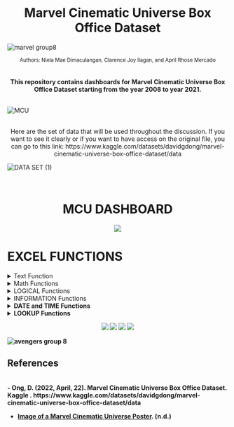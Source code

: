 <div style="text-align: center;">
  <div align="center">
    <h1>Marvel Cinematic Universe Box Office Dataset</h1>
  </div>
</div>

![marvel group8](https://github.com/aprilrhose/Movie_MCU-Dataset_GROUP8/assets/143881769/3dbd2a98-8e66-4a39-b06b-a6bf3f50b1cb)

<div align="center">
  <div style="font-size: smaller;">
  Authors: Niela Mae Dimaculangan, Clarence Joy Ilagan, and April Rhose Mercado
  </div>
</div>  
<br>

<br>
<div align="center">
  <strong>This repository contains dashboards for Marvel Cinematic Universe Box Office Dataset starting from the year 2008 to year 2021.</strong>
</div>  
<br>

![MCU](https://github.com/aprilrhose/Movie_MCU-Dataset_GROUP8/assets/143881769/bbda7c5f-ed47-44d9-9caf-b40631f4c335)
<br>
<br>
<div align="center">
  Here are the set of data that will be used throughout the discussion. If you want to see it clearly or if you want to have access on the original file, you can go to this link: https://www.kaggle.com/datasets/davidgdong/marvel-cinematic-universe-box-office-dataset/data 
</div>

![DATA SET (1)](https://github.com/aprilrhose/Movie_MCU-Dataset_GROUP8/assets/143881769/742c9cf8-9773-40a5-9d22-84fb8da208d4)

<br>

<div style="text-align: center;">
  <div align="center">
    <h1>MCU DASHBOARD</h1>
  </div>
</div>

<p align="center">
  <img src="https://github.com/NielaMaeD/Movie_MCU-Dataset_GROUP8/assets/144228573/3a5b863f-cc62-467d-a1a0-d6cfc116369f">
</p>

# **EXCEL FUNCTIONS**
<details>
<summary>Text Function</summary>
  
>In Microsoft Excel, the **TEXT function** is a function that allows you to format a numeric value as text based on a specified format code. You can use this function to display texts, numbers, dates, and times in a way that makes them more readable, user-friendly or adheres to a specific format. This function is valuable for creating custom-formatted labels, data exports, reports, and more. For this part, LEN function, UPPER function, LOWER function, Proper Function, and LEFT function will be shown.

<details>
  <summary>LEN Function</summary>
  
>The **LEN function** is used to count the number of characters in a given text string, including letters, numbers, symbols, and spaces. The basic syntax for this function  is **=LEN(text)**. 

>For example, if cell A1 contains the text "Iron Man", then you can use **=LEN(A1)**. The result will be 8 as there are 8 characters in the text including letters, comma, and spaces.
  <p align="center">
  <img src="https://github.com/aprilrhose/Movie_MCU-Dataset_GROUP8/assets/143881769/cc708df8-ec60-4c8b-9e78-260b0e57e828">
  </p>
</details>

<details>
  <summary>UPPER Function</summary>

>The **UPPER function** is a text function that is used to convert all the letters in a given text string to uppercase. It is a simple yet valuable tool for text manipulation and data processing. The basic syntax for this function is UPPER(text).

>For example, if cell A1 contains the text "Iron Man", then you can use **=UPPER(A1)**. The result will be "IRON MAN" as all the letters are converted to uppercase.
  <p align="center">
  <img src="https://github.com/aprilrhose/Movie_MCU-Dataset_GROUP8/assets/143881769/02d64771-65e4-4cb7-93e3-65df5b0d575c">
  </p>
</details>

<details>
  <summary>LOWER Function</summary>
  
>The **LOWER function** is a text function used to convert all the letters in a given text string to lowercase. Same with UPPER function, it is also a fundamental tool for text manipulation and data processing. The basic syntax for this function is **=LOWER(text)**.

>For example, if cell A1 contains the text "Thor" or "THOR", then you can use **=LOWER(A1)**. The result will be "thor" as all the letters are converted to lowercase.
  <p align="center">
  <img src="https://github.com/aprilrhose/Movie_MCU-Dataset_GROUP8/assets/143881769/c802a37e-66a7-4be0-b0e3-7d2947f0c44a">
  </p>  
</details>

<details>
  <summary>PROPER Function</summary>
  
>The **PROPER function** is a text function used to capitalize the first letter of each word in a text string while converting the rest of the letters to lowercase. It is a valuable tool for text manipulation, especially when dealing with data where you want to ensure consistent and well-formatted capitalization. The basic syntax for this function is **=PROPER(text)**.

>For example, if cell A1 contains the text "Guardians of the Galaxy," then you can use **=PROPER(A1)**. The result will be "Guardians Of The Galaxy" as the first letter of each word is capitalized.
  <p align="center">
  <img src="https://github.com/aprilrhose/Movie_MCU-Dataset_GROUP8/assets/143881769/61ea976d-d8da-4eef-aec2-bc53821b25dc">
  </p>
</details>

<details>
  <summary>LEFT Function</summary>

>The **LEFT function** is a text function that is used to extract a specified number of characters from the beginning or on the left side of a text string. It is a simple yet highly important tool for text manipulation and data extraction tasks. The basic syntax for this function is **=LEFT(text, num_chars)**.

>For example, if cell B4 contains the text "Iron Man" and you want to extract the first 4 characters, then you can use **=LEFT(B4, 4)**. The result will be "Iron".
  <p align="center">
  <img src="https://github.com/aprilrhose/Movie_MCU-Dataset_GROUP8/assets/143881769/a4ef7a44-61c1-4759-b732-be4d49c40cc5">
  </p>
</details>

<div align="center">
  <strong>Overall, the TEXT function is a versatile tool in Excel that plays a significant role in data formatting and presentation, making data more understandable and visually appealing. It's widely used in financial, accounting, and data analysis tasks, among others.</strong>
</div>

</details>

<details>
  <summary>Math Functions</summary>
  
>**Math Function** generally refers to a category of mathematical functions and operations that can be performed in mathematical calculations within Excel and similar programs. For this part, SUM function, AVERAGE function, MIN & MAX function, ROUND Function, and TRUNC function will be shown.

  <details>
    <summary>SUM Function</summary>
    
>The **SUM function** is one of the most fundamental and widely used mathematical functions. It is essential for adding a range of numbers together. The basic syntax for this function is **=SUM(number1, number2, ...)**.

>For example, if you have a range of numbers in cells A1 to A5, you can use **=SUM(A1:A5)**

>The **SUM function** will add up all the values in cells A1 to A5 and return the total.

  <div align="center">
    <strong>For this table of values, SUM function was used to get the total sales of the movies from its opening weekend,</strong>
  </div>
  <div align="center">
    <strong>its domestic box office and from its worldwide box office.</strong>
  </div>
  <p align="center">
  <img src="https://github.com/aprilrhose/Movie_MCU-Dataset_GROUP8/assets/143881769/99a131b7-7208-409a-aa04-8de18144db21">
  </p>
  <br>
  </details>

  <details>
    <summary>AVERAGE Function</summary>

>The **AVERAGE function** is a mathematical function used to calculate the average or arithmetic mean of a set of numbers. It is an essential tool for analyzing data and deriving a central tendency or average value. The basic syntax for this function is **=AVERAGE(number1, number2, ...)**

>For example, if you have a range of test scores in cells A1 to A10, you can use **=AVERAGE(A1:A10)**

>The AVERAGE function will calculate the average of the test scores in cells A1 to A10 and return the result.

<br>
<div align="center">
  <strong>For this table of values, AVERAGE function was used to get the average sales of the movies from its opening weekend,</strong>
</div>
<div align="center">
  <strong>its domestic box office and from its worldwide box office.</strong>
</div>

<p align="center">
  <img src="https://github.com/aprilrhose/Movie_MCU-Dataset_GROUP8/assets/143881769/c593455b-bece-4f40-98d9-f26762325e33">
</p>
<br>
  </details>

  <details>
    <summary>MIN & MAX Function</summary>
    
>The **MIN and MAX Functions** are mathematical functions used to find the minimum (lowest) and maximum (highest) values within a range of numbers or cells, respectively. These functions are essential for various tasks, particularly when you need to identify the extremes or boundaries of a dataset.

>The **MIN Function** is used to find the smallest value in a set of numbers. The basic syntax for this function is **=MIN(number1, number2, ...)** where **number1, number2, ...** represents the individual numbers or cell references you want to compare to find the minimum value.

>For example, if you have a range of test scores in cells A1 to A10, you can use **=MIN(A1:A10).** It will return the lowest test score in that range.

>**MAX Function**, on the other hand, is used to find the largest value in a set of numbers. The basic syntax for this function is **=MAX(number1, number2, ...)**

>If you have a range of sales figures in cells B1 to B10, you can use **=MAX(B1:B10).** It will return the highest sales figure in that range.
<br>

<div align="center">
  <strong>For this table of values, MIN and MAX functions were used to get the minimum and maximum sales of the movies</strong>
</div>
<div align="center">
  <strong>from its opening weekend, its domestic box office and from its worldwide box office.</strong>
</div>
<p align="center">
  <img src="https://github.com/aprilrhose/Movie_MCU-Dataset_GROUP8/assets/143881769/e41c389c-db14-4e32-abec-c4098ea4b2e3">
</p>     
  </details>

  <details>
    <summary>ROUND Function</summary>

>The **ROUND function** is a mathematical function used to round a number to a specified number of decimal places. It is important for several reasons and plays a critical role in various applications. The basic syntax for this function **is =ROUND(number, num_digits)**

>The **number** is the number you want to round while the **num_digits** is the number of decimal places to which you want to round the number.

>For this table of values, since data are all whole numbers, we rounded it up to the nearest millions thus, the formula used was **=ROUND(A3,-6)**

<p align="center">
  <img src="https://github.com/aprilrhose/Movie_MCU-Dataset_GROUP8/assets/143881769/4bcd7e49-2ca6-4e30-bdc0-e09b76220b8b">
</p>
  </details>

  <details>
    <summary>TRUNC Function</summary>

>The **TRUNC function** is used to truncate a number to a specified number of decimal places. It essentially removes the decimal portion of a number, leaving only the integer part. The basic syntax for this function is **=TRUNC(number, [num digits])**.

>The **number** represents the number you want to truncate while **[num digits]** is the number of decimal places you want to truncate the number. If omitted, it defaults to 0 which means the number is truncated to a whole number. 

>For this table of values, since data are all whole numbers, we truncated the numbers with -8, the formula used was **=TRUNC(A3,-8)** thus the values defaults to 0.

<p align="center">
  <img src="https://github.com/aprilrhose/Movie_MCU-Dataset_GROUP8/assets/143881769/f2f84976-7103-4bd7-9f4d-82cf420a59f5">
</p>
  </details>
  
<div align="center">
  <strong>The importance of mathematical functions in Excel and similar tools cannot be overstated. These functions are used in various fields, including finance, engineering, science, statistics, and data analysis. They enable users to perform complex calculations, analyze data, and make informed decisions. Mathematical functions are critical for creating models, generating reports, and solving a wide range of problems in different industries and disciplines.</strong>
</div>

</details>

<details>
  <summary>LOGICAL Functions</summary>
  
>Logical functions in Excel are a category of functions that help make decisions and perform calculations based on conditions or logical tests. These functions are crucial for creating more complex and dynamic spreadsheets, automating tasks, and performing data analysis. For this part of discussion, IF Function, AND Function, OR Function, NOT Function and OR Function will be used.

  <details>
    <summary>IF Function</summary>

>The **IF function** is one of the most fundamental and widely used functions in Excel. It is essential for making logical decisions and performing different actions based on specific conditions. The IF function allows you to create conditional statements in your spreadsheets. The basic syntax for this function is **=IF(logical_test, value_if_true, value_if_false)**

>**logical_test** is a condition that you want to evaluate. If this condition is met, the function returns value_if_true. If the condition is not met, the function returns value_if_false.

>**value_if_true** is the value that the function returns if the logical_test evaluates to TRUE.

>**value_if_false** is the value that the function returns if the logical_test evaluates to FALSE.

<br>
<div align="center">
  <strong>This data used the IF Function by comparing the production budget for the films and its box office sales</strong>
</div>

<div align="center">
  <strong>from the opening weekend, domestic, and worldwide sales to determine if it gained Profit or Loss</strong>
</div>


<p align="center">
  <img src="https://github.com/aprilrhose/Movie_MCU-Dataset_GROUP8/assets/143881769/894681f5-708a-4aba-8e10-e24d12bd81e4">
</p>
  </details>

  <details>
    <summary>AND Function</summary>

>The **AND function** is a logical function that allows you to perform a logical "AND" operation on multiple conditions. It returns TRUE if all the specified conditions are met, and FALSE if any one of the conditions is not met. The basic syntax for this function is **=AND(logical1, logical2, logical3, ...)**

>**logical1, logical2, logical3,** and so on are the conditions or logical tests you want to evaluate

<br>
<div align="center">
  <strong>For this dataset, AND Function was used to determine if all of the three sales are greater than the</strong>
</div>

<div align="center">
  <strong>production budget</strong>
</div>

<p align="center">
  <img src="https://github.com/aprilrhose/Movie_MCU-Dataset_GROUP8/assets/143881769/9617ca6b-f39f-4188-8800-677c49e645a3">
</p>     
  </details>
  
  <details>
    <summary>OR Function</summary>
 
>The **OR function** is a logical function that allows you to perform a logical "OR" operation on multiple conditions. It returns TRUE if at least one of the specified conditions is true, and FALSE only if all of the conditions are false. Here's the basic syntax for this function is **=OR(logical1, logical2, logical3, ...)**

>logical1, logical2, logical3, and so on are the conditions or logical tests you want to evaluate. You can include up to 255 different conditions.

<br>
<div align="center">
  <strong>For this table of values, OR Function was used to determine if either of the three sales are greater than the</strong>
</div>

<div align="center">
  <strong>production budget</strong>
</div>

<p align="center">
  <img src="https://github.com/aprilrhose/Movie_MCU-Dataset_GROUP8/assets/143881769/ec2724ba-5e43-40ba-9d80-a60c297582ed">
</p>     
  </details>

  <details>
    <summary>NOT Function</summary>

>The **NOT function** is a logical function that allows you to perform a logical "NOT" operation on a single condition. It returns TRUE if the specified condition is false and FALSE if the condition is true. The basic syntax for this function is **=NOT(logical)**

>**logical** is the condition or logical test you want to evaluate.

<br>
<div align="center">
  <strong>For this dataset, NOT Function was used to negate the F column</strong>
</div>

<p align="center">
  <img src="https://github.com/aprilrhose/Movie_MCU-Dataset_GROUP8/assets/143881769/052af042-7644-4162-b9d4-91bafbe20901">
</p>
  </details>

  <details>
    <summary>XOR Function</summary>
    
>The **XOR function** is a logical function that returns TRUE if one of its arguments is TRUE and FALSE if both arguments are TRUE or neither is TRUE. It is also known as the "exclusive OR" function.

<br>

<p align="center">
  <img src="https://github.com/aprilrhose/Movie_MCU-Dataset_GROUP8/assets/143881769/a06fc50f-d42e-4d67-ac18-4a2341c8ae9c">
</p>

<br>
<br>

<div align="center">
<strong>Logical functions are fundamental to creating dynamic and intelligent spreadsheets that respond to changing data or user inputs. They help streamline data analysis, automate tasks, and ensure that the spreadsheet's behavior adapts to specific conditions, making Excel a versatile tool for various purposes.</strong>
</div>      
  </details>
</details>

<details>
  <summary>INFORMATION Functions</summary>
  
>Information functions are a category of functions that provide various types of information about data, cells, or ranges within a spreadsheet. These functions are important for retrieving metadata, such as cell content, formatting, and characteristics. For this part of discussion, ISEVEN Function, ISODD Function, ISNUMBER Function, ISTEXT Function, and ISLOGICAL Function will be shown.

  <details>
    <summary>ISEVEN Function</summary>

>The **ISEVEN function** is a logical function that returns TRUE if the specified number is even, and FALSE if the specified number is odd. The basic syntax for this function is **=ISEVEN(number)**


<br>
<div align="center">
  <strong>ISEVEN function was used in this table on determining whether the total movie duration is even or not>
</div>
    
<p align="center">
  <img src="https://github.com/aprilrhose/Movie_MCU-Dataset_GROUP8/assets/143881769/6738b22a-f274-4a76-b06b-d3d55618e27f">
</p>
  </details>

  <details>
    <summary>ISODD Function</summary>

>The **ISODD function** is a logical function that returns TRUE if the specified value is odd, and FALSE if the specified value is even. The basic syntax for this function is **=ISODD(value)**

<br>

<div align="center">
  <strong>ISODD function was used in this table on determining whether the total movie duration is odd or not>
</div>
    
<p align="center">
  <img src="https://github.com/aprilrhose/Movie_MCU-Dataset_GROUP8/assets/143881769/86562025-748f-4a16-9902-053fbd2a9924">
</p>
  </details>

  <details>
    <summary>ISNUMBER Function</summary>

>The **ISNUMBER function** is a logical function that returns TRUE if the specified value is a number, and FALSE if the specified value is not a number. The basic syntax for this is **ISNUMBER(value)**
<br>
<div align="center">
  <strong>ISNUMBER function was used in this table on identifying whether the total movie duration is indeed a number>
</div>
    
<p align="center">
  <img src="https://github.com/aprilrhose/Movie_MCU-Dataset_GROUP8/assets/143881769/ab028216-79dd-42b7-9062-b441c00818aa">
</p>
  </details>

  <details>
    <summary>ISTEXT Function</summary>

>The **ISTEXT function** is a logical function that returns TRUE if the specified value is text, and FALSE if the specified value is not text. The basic syntax for this function is **=ISTEXT(value)**
<br>
<div align="center">
  <strong>ISTEXT function was used in this table on identifying whether the chosen values are text or not>
</div>
<p align="center">
  <img src="https://github.com/aprilrhose/Movie_MCU-Dataset_GROUP8/assets/143881769/5d88f5fb-26b7-49ae-907e-4f9e3de4f210">
</p>
  </details>

  <details>
    <summary>ISLOGICAL Function</summary>

>The **ISLOGICAL function** is a logical function that returns TRUE if the specified value is a logical value (TRUE or FALSE), and FALSE if the specified value is not a logical value. The basic syntax for this function is **=ISLOGICAL(value)**
<br>
<div align="center">
  <strong>ISLOGICAL function was used in this table on identifying whether the chosen values are logical or not>
</div>
<p align="center">
  <img src="https://github.com/aprilrhose/Movie_MCU-Dataset_GROUP8/assets/143881769/4f598f95-99fd-4484-aa01-a59fdcd40bcc">
</p>
  </details>
<div align="center">
<strong>Information functions provide critical details about spreadsheet data and characteristics, contributing to data validation, formatting control, troubleshooting, and creating dynamic and user-friendly reports. While they may not be as commonly used as basic mathematical or logical functions, they play a valuable role in managing and analyzing data effectively in Excel.</strong>
</div>    
</details>

<details>
  <summary>DATE and TIME Functions</summary>
  
>Date and time functions are a category of functions used to work with date and time values. These functions are crucial for managing, calculating, and formatting dates and times in spreadsheets. For this part of discussion, DAY, MONTH, YEAR Function, WEEKNUM Function, DATE Function, WEEKNUM Function and EO Function will be shown.

  <details>
    <summaryDAY, MONTH, YEAR Function></summary>

>The **DAY, MONTH, and YEAR functions** are date and time functions that return the day, month, and year of a date value, respectively. The basic syntax for these functions are;

>**=DAY(date)** where date is the date value that you want to extract the day from. The MONTH function has the following syntax:

>**=MONTH(date)** where date is the date value that you want to extract the month from.

>**=YEAR(date)** where date is the date value that you want to extract the year from.

<br>

<div align="center">
  <strong>The DAY, MONTH, and YEAR Functions were used in this data sheet in regards>
</div>

<div align="center">
  <strong>to the release dates of the following Marvel movies>
</div>

<p align="center">
  <img src="https://github.com/aprilrhose/Movie_MCU-Dataset_GROUP8/assets/143881769/4915db68-b07e-431a-bcf2-a60b55ddd614">
</p>
  </details>

  <details>
    <summaryWEEKNUM Function></summary>
      
>The **WEEKNUM function** is a date and time function that returns the week number of a date serial number. The week number is based on the ISO standard, which defines the first week of the year as the week that contains the first Thursday of the year. The syntax for this function is **=WEEKNUM(serial_number, return_type)**
where:

>**serial_number** is the date serial number that you want to get the week number for.

>**return_type** is an argument that controls which day of the week begins a new week number. The default value is 1, which sets new week numbers to start on Sunday. If you want new week numbers to start on Monday, set the return_type argument to 2.

<br>

<div align="center">
  <strong>The WEEKNUM Fuction was used in this table to determine the date the film was released, in terms of the number of week>
</div>

<p align="center">
  <img src="https://github.com/aprilrhose/Movie_MCU-Dataset_GROUP8/assets/143881769/21c358fe-6520-4b9e-a4be-99f11978a913">
</p>      
  </details>

  <details>
    <summary>DATE Function</summary>

>The **DATE function** is a date and time function that returns the date serial number that represents a particular date. The date serial number is a number that represents the number of days since January 1, 1900. The syntax for this function is **=DATE(year, month, day)**

<br>
<div align="center">
  <strong>The DATE Fuction was used in this table for the serial date the films were released>
</div>

<p align="center">
  <img src="https://github.com/aprilrhose/Movie_MCU-Dataset_GROUP8/assets/143881769/23a9684b-548a-4cb8-be98-840c79457cf6">
</p>
  </details>

  <details>
    <summary>WEEKDAY Function</summary>

>The **WEEKDAY function** is a date and time function that returns the day of the week for a given date. The day of the week is returned as a number, with 1 representing Sunday and 7 representing Saturday. The syntax for this function is **=WEEKDAY(date, [return_type])**

<p align="center">
  <img src="https://github.com/aprilrhose/Movie_MCU-Dataset_GROUP8/assets/143881769/f15ff7ce-3eb8-4288-b38d-848018d75871">
</p>
  </details>

  <details>
    <summary>EOMONTH Function</summary>
      
>The **EOMONTH function** is a date and time function that returns the last day of the month that is a specified number of months before or after a start date. The syntax for this function is **=EOMONTH(start_date, months)**

>**start_date** is the date that you want to use as the starting point for the calculation.
>**months** is the number of months before or after the start date that you want to return the last day of the month for. A positive value for months returns a future date, and a negative value for months returns a past date.

<p align="center">
  <img src="https://github.com/aprilrhose/Movie_MCU-Dataset_GROUP8/assets/143881769/b2292e9a-a66b-4a51-bb1f-1717952d052a">
</p>
  </details>
<div align="center">
<strong>Date and time functions are fundamental for working with temporal data in Excel. It enable users to perform calculations, track events, and create dynamic reports that adapt to changes in date and time values. This makes it a versatile tool for tasks ranging from simple date tracking to complex project management and financial modeling.</strong>
</div>
</details>

<details>
  <summary>LOOKUP Functions</summary>

>In Excel, "LOOKUP" generally refers to a category of functions used to search for and retrieve specific data from a table or range of values. There are several lookup functions in Excel and each of it serves a different purpose. For this part, VLOOKUP, MATCH, CHOOSE and AREAS Function will be shown.

  <details>
    <summary>LOOKUP Function</summary>
 
>The **LOOKUP function** is used to find a specific value within a range of cells and return a corresponding value from another range. The basic syntax for this function is **=LOOKUP(lookup_value, lookup_vector, result_vector)**

>**lookup_value** corrrespondst to the value you want to find within the lookup_vector. It can be a number, text, or logical value.

>**lookup_vector** is the range of cells where Excel searches for the lookup_value. The values in this range must be sorted in ascending order.

>**result_vector**: is the range of cells from which you want to retrieve the corresponding value. The result_vector should be in the same row or column as the lookup_vector.

<br>

<div align="center">
  <strong>For this table of values, the LOOKUP Function was used to find the Marvel movies based on its release date</strong>
</div>

<p align="center">
  <img src="https://github.com/aprilrhose/Movie_MCU-Dataset_GROUP8/assets/143881769/5a2fc70f-da6f-4c2d-9540-2d08562591fa">
</p>
     
  </details>

  <details>
    <summary>VLOOKUP Function</summary>
    
>The **VLOOKUP function** is one of the most commonly used and important functions for searching and retrieving data from a table or range. "V" in VLOOKUP stands for "vertical," indicating that it is used to search for values in a vertical column. The basic syntax for this function is **=VLOOKUP(lookup_value, table_array, col_index_num, [range_lookup])**

>**lookup_value** is the value you want to find in the first column of your table or range.

>**table_array** is the range of cells where you want to search for the lookup_value. It should include the column containing the lookup_value and the columns from which you want to retrieve data.

>**col_index_num** is the column number from which you want to retrieve the data. It indicates how many columns to the right of the lookup_value column the data is located.

>**[range_lookup]** is typically either TRUE or FALSE (or 1 or 0). If you use TRUE or omit this argument, VLOOKUP will perform an approximate match, finding the closest match to the lookup_value. If you use FALSE or 0, it will perform an exact match.>

<br>

<div align="center">
  <strong>For this dataset, the VLOOKUP Function was used to find what phase of MCU the film belongs</strong>
</div>


<p align="center">
  <img src="https://github.com/aprilrhose/Movie_MCU-Dataset_GROUP8/assets/143881769/a7719536-98a9-481e-a1a4-ac719ae8da17">
</p>   
  </details>

  <details>
    <summary>MATCH Function</summary>
    
>The **MATCH function** is used for finding the relative position of a specific value within a range or an array. It gives the position of the item you're looking for. The basic syntax for this function is **=MATCH(lookup_value, lookup_array, [match_type])**

>**lookup_value** is the value you want to find within the lookup_array.

>**lookup_array** is the range or array where you want to search for the lookup_value.

>**[match_type]** specifies the type of match you want to perform. For this example, the match type that was used oughts to find the exact match
<br>

<div align="center">
  <strong>The MATCH Function for this dataset was used to find the position of the films</strong>
</div>

<p align="center">
  <img src="https://github.com/aprilrhose/Movie_MCU-Dataset_GROUP8/assets/143881769/4439f788-5015-4f3b-b67a-c4f17ded30b5">
</p>
  </details>

  <details>
    <summary>CHOOSE Function</summary>

>The **CHOOSE function** is a simple yet valuable function used to select and return a value from a list of choices based on a specified index number. It allows you to create custom lists or arrays of values and then pick a specific value from that list by providing the index number. The basic syntax for this function is **=CHOOSE(index_num, value1, value2, value3, ...)**

>**index_num** is the index number that indicates which value from the list you want to return. It can be an integer or a reference to a cell containing an integer.

>**value1, value2, value3, ...** are the values that make up the list of choices.
<br>


<div align="center">
  <strong>For this dataset, CHOOSE Function was used for allocating the Phase Titles of the MCU Films</strong>
</div>
<p align="center">
  <img src="https://github.com/aprilrhose/Movie_MCU-Dataset_GROUP8/assets/143881769/3e9b48ba-8faa-460e-83a0-f266ebefadd0">
</p>    
  </details>

  <details>
    <summary>AREAS Function</summary>
    
>The **AREAS function** is a lookup and reference function that returns the number of areas in a reference. An area is a range of contiguous cells or a single cell. The basic syntax for this function is **=AREAS(reference)** where _reference_ is a reference to a cell or range of cells.

<p align="center">
  <img src="https://github.com/aprilrhose/Movie_MCU-Dataset_GROUP8/assets/143881769/3e1c6129-97ce-4e17-a7d4-3576e2252474">
</p>
  </details>
  
<div align="center">
<strong>The importance of lookup functions in Excel cannot be overstated because they streamline data retrieval and make working with large datasets more efficient. They are crucial for tasks such as searching for customer data in databases, looking up inventory or product information or retrieving historical or financial data. They allow users to automate the process of searching for and retrieving specific information, saving time and reducing the risk of errors in data-related tasks.</strong>
</div>     

</details>

<p align="center">
  <img src="https://github.com/aprilrhose/Movie_MCU-Dataset_GROUP8/assets/144228573/7eb1c9c7-cc83-42ce-bffe-b966c5e6604a">
  <img src="https://github.com/aprilrhose/Movie_MCU-Dataset_GROUP8/assets/144228573/3cc65f3a-08c5-4624-a043-415a874946cd">
  <img src="https://github.com/aprilrhose/Movie_MCU-Dataset_GROUP8/assets/144228573/c9473c0f-e3d3-427a-84c3-f519f3768ffe">
  <img src="https://github.com/aprilrhose/Movie_MCU-Dataset_GROUP8/assets/144228573/8b1fc936-7016-45ce-afcc-44c4e0de7e34">
</p>

![avengers group 8](https://github.com/aprilrhose/Movie_MCU-Dataset_GROUP8/assets/143881769/20102374-ab9a-4ec2-a651-31c89e9de77d)


## **References**
<br>
- Ong, D. (2022, April, 22). Marvel Cinematic Universe Box Office Dataset. Kaggle . https://www.kaggle.com/datasets/davidgdong/marvel-cinematic-universe-box-office-dataset/data

- [Image of a Marvel Cinematic Universe Poster](https://images-wixmp-ed30a86b8c4ca887773594c2.wixmp.com/f/5298bac0-b8bf-4c80-af67-725c1272dbb0/defibp5-8019b091-dae8-426d-8276-7b6d15afcce8.jpg?token=eyJ0eXAiOiJKV1QiLCJhbGciOiJIUzI1NiJ9.eyJzdWIiOiJ1cm46YXBwOjdlMGQxODg5ODIyNjQzNzNhNWYwZDQxNWVhMGQyNmUwIiwiaXNzIjoidXJuOmFwcDo3ZTBkMTg8). (n.d.)

